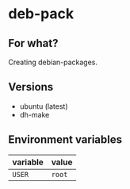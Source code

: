 # deb-pack

## For what?

Creating debian-packages.

## Versions

* ubuntu (latest)
* dh-make

## Environment variables

| variable | value |  
| -- | -- |  
| `USER` | `root` |  
